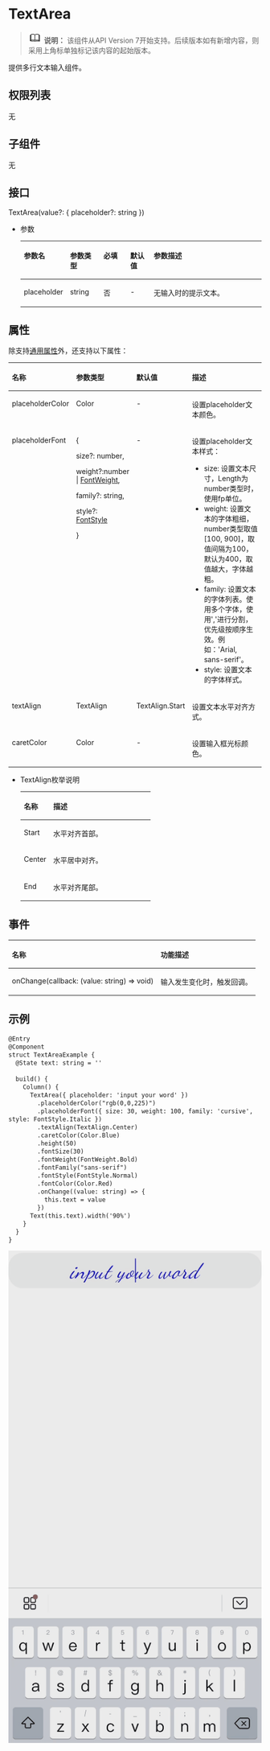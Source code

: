 # TextArea<a name="ZH-CN_TOPIC_0000001192755102"></a>

>![](../../public_sys-resources/icon-note.gif) **说明：** 
>该组件从API Version 7开始支持。后续版本如有新增内容，则采用上角标单独标记该内容的起始版本。

提供多行文本输入组件。

## 权限列表<a name="section781125411508"></a>

无

## 子组件<a name="section53281531154915"></a>

无

## 接口<a name="section1989913519718"></a>

TextArea\(value?: \{ placeholder?: string \}\)

-   参数

    <table><thead align="left"><tr><th class="cellrowborder" valign="top" width="16.11%" id="mcps1.1.6.1.1"><p>参数名</p>
    </th>
    <th class="cellrowborder" valign="top" width="14.01%" id="mcps1.1.6.1.2"><p>参数类型</p>
    </th>
    <th class="cellrowborder" valign="top" width="11.44%" id="mcps1.1.6.1.3"><p>必填</p>
    </th>
    <th class="cellrowborder" valign="top" width="9.950000000000001%" id="mcps1.1.6.1.4"><p>默认值</p>
    </th>
    <th class="cellrowborder" valign="top" width="48.49%" id="mcps1.1.6.1.5"><p>参数描述</p>
    </th>
    </tr>
    </thead>
    <tbody><tr><td class="cellrowborder" valign="top" width="16.11%" headers="mcps1.1.6.1.1 "><p>placeholder</p>
    </td>
    <td class="cellrowborder" valign="top" width="14.01%" headers="mcps1.1.6.1.2 "><p>string</p>
    </td>
    <td class="cellrowborder" valign="top" width="11.44%" headers="mcps1.1.6.1.3 "><p>否</p>
    </td>
    <td class="cellrowborder" valign="top" width="9.950000000000001%" headers="mcps1.1.6.1.4 "><p>-</p>
    </td>
    <td class="cellrowborder" valign="top" width="48.49%" headers="mcps1.1.6.1.5 "><p>无输入时的提示文本。</p>
    </td>
    </tr>
    </tbody>
    </table>


## 属性<a name="section18430105671014"></a>

除支持[通用属性](ts-universal-attributes.md)外，还支持以下属性：

<table><thead align="left"><tr><th class="cellrowborder" valign="top" width="18.709999999999997%" id="mcps1.1.5.1.1"><p>名称</p>
</th>
<th class="cellrowborder" valign="top" width="21.78%" id="mcps1.1.5.1.2"><p>参数类型</p>
</th>
<th class="cellrowborder" valign="top" width="13.51%" id="mcps1.1.5.1.3"><p>默认值</p>
</th>
<th class="cellrowborder" valign="top" width="46%" id="mcps1.1.5.1.4"><p>描述</p>
</th>
</tr>
</thead>
<tbody><tr><td class="cellrowborder" valign="top" width="18.709999999999997%" headers="mcps1.1.5.1.1 "><p>placeholderColor</p>
</td>
<td class="cellrowborder" valign="top" width="21.78%" headers="mcps1.1.5.1.2 "><p>Color</p>
</td>
<td class="cellrowborder" valign="top" width="13.51%" headers="mcps1.1.5.1.3 "><p>-</p>
</td>
<td class="cellrowborder" valign="top" width="46%" headers="mcps1.1.5.1.4 "><p>设置placeholder文本颜色。</p>
</td>
</tr>
<tr><td class="cellrowborder" valign="top" width="18.709999999999997%" headers="mcps1.1.5.1.1 "><p>placeholderFont</p>
</td>
<td class="cellrowborder" valign="top" width="21.78%" headers="mcps1.1.5.1.2 "><p>{</p>
<p>size?: number,</p>
<p>weight?:number | <a href="ts-universal-attributes-text-style.md#li24391125115311">FontWeight</a>,</p>
<p>family?: string,</p>
<p>style?: <a href="ts-universal-attributes-text-style.md#li6906111945316">FontStyle</a></p>
<p>}</p>
</td>
<td class="cellrowborder" valign="top" width="13.51%" headers="mcps1.1.5.1.3 "><p>-</p>
</td>
<td class="cellrowborder" valign="top" width="46%" headers="mcps1.1.5.1.4 "><p>设置placeholder文本样式：</p>
<ul><li>size: 设置文本尺寸，Length为number类型时，使用fp单位。</li><li>weight: 设置文本的字体粗细，number类型取值[100, 900]，取值间隔为100，默认为400，取值越大，字体越粗。</li><li>family: 设置文本的字体列表。使用多个字体，使用','进行分割，优先级按顺序生效。例如：'Arial, sans-serif'。</li><li>style: 设置文本的字体样式。</li></ul>
</td>
</tr>
<tr><td class="cellrowborder" valign="top" width="18.709999999999997%" headers="mcps1.1.5.1.1 "><p>textAlign</p>
</td>
<td class="cellrowborder" valign="top" width="21.78%" headers="mcps1.1.5.1.2 "><p>TextAlign</p>
</td>
<td class="cellrowborder" valign="top" width="13.51%" headers="mcps1.1.5.1.3 "><p>TextAlign.Start</p>
</td>
<td class="cellrowborder" valign="top" width="46%" headers="mcps1.1.5.1.4 "><p>设置文本水平对齐方式。</p>
</td>
</tr>
<tr><td class="cellrowborder" valign="top" width="18.709999999999997%" headers="mcps1.1.5.1.1 "><p>caretColor</p>
</td>
<td class="cellrowborder" valign="top" width="21.78%" headers="mcps1.1.5.1.2 "><p>Color</p>
</td>
<td class="cellrowborder" valign="top" width="13.51%" headers="mcps1.1.5.1.3 "><p>-</p>
</td>
<td class="cellrowborder" valign="top" width="46%" headers="mcps1.1.5.1.4 "><p>设置输入框光标颜色。</p>
</td>
</tr>
</tbody>
</table>

-   TextAlign枚举说明

    <table><thead align="left"><tr><th class="cellrowborder" valign="top" width="22.56%" id="mcps1.1.3.1.1"><p>名称</p>
    </th>
    <th class="cellrowborder" valign="top" width="77.44%" id="mcps1.1.3.1.2"><p>描述</p>
    </th>
    </tr>
    </thead>
    <tbody><tr><td class="cellrowborder" valign="top" width="22.56%" headers="mcps1.1.3.1.1 "><p>Start</p>
    </td>
    <td class="cellrowborder" valign="top" width="77.44%" headers="mcps1.1.3.1.2 "><p>水平对齐首部。</p>
    </td>
    </tr>
    <tr><td class="cellrowborder" valign="top" width="22.56%" headers="mcps1.1.3.1.1 "><p>Center</p>
    </td>
    <td class="cellrowborder" valign="top" width="77.44%" headers="mcps1.1.3.1.2 "><p>水平居中对齐。</p>
    </td>
    </tr>
    <tr><td class="cellrowborder" valign="top" width="22.56%" headers="mcps1.1.3.1.1 "><p>End</p>
    </td>
    <td class="cellrowborder" valign="top" width="77.44%" headers="mcps1.1.3.1.2 "><p>水平对齐尾部。</p>
    </td>
    </tr>
    </tbody>
    </table>


## 事件<a name="section449664852016"></a>

<a name="table952mcpsimp"></a>
<table><thead align="left"><tr><th class="cellrowborder" colspan="2" valign="top" id="mcps1.1.4.1.1"><p>名称</p>
</th>
<th class="cellrowborder" valign="top" id="mcps1.1.4.1.2"><p>功能描述</p>
</th>
</tr>
</thead>
<tbody><tr><td class="cellrowborder" colspan="2" valign="top" headers="mcps1.1.4.1.1 "><p>onChange(callback: (value: string) =&gt; void)</p>
</td>
<td class="cellrowborder" valign="top" headers="mcps1.1.4.1.2 "><p>输入发生变化时，触发回调。</p>
</td>
</tr>
</tbody>
</table>

## 示例<a name="section13800193662114"></a>

```
@Entry
@Component
struct TextAreaExample {
  @State text: string = ''

  build() {
    Column() {
      TextArea({ placeholder: 'input your word' })
        .placeholderColor("rgb(0,0,225)")
        .placeholderFont({ size: 30, weight: 100, family: 'cursive', style: FontStyle.Italic })
        .textAlign(TextAlign.Center)
        .caretColor(Color.Blue)
        .height(50)
        .fontSize(30)
        .fontWeight(FontWeight.Bold)
        .fontFamily("sans-serif")
        .fontStyle(FontStyle.Normal)
        .fontColor(Color.Red)
        .onChange((value: string) => {
          this.text = value
        })
      Text(this.text).width('90%')
    }
  }
}
```

![](figures/textarea1.gif)


